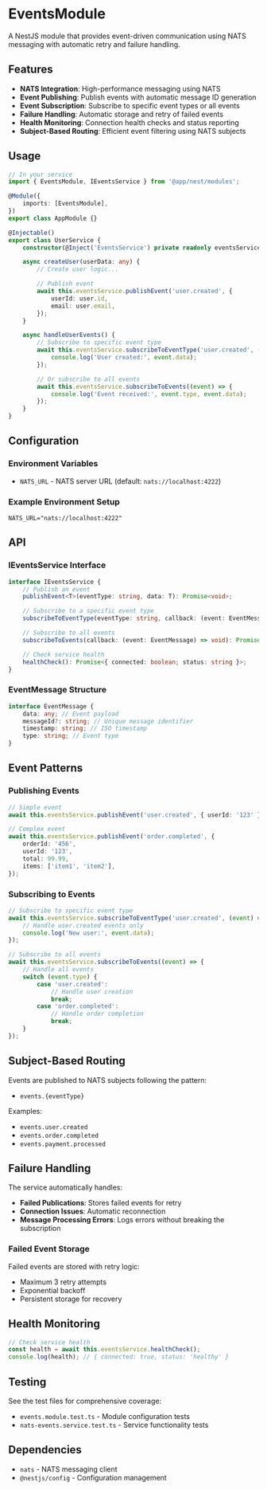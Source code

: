 # EventsModule

A NestJS module that provides event-driven communication using NATS messaging with automatic retry and failure handling.

## Features

- **NATS Integration**: High-performance messaging using NATS
- **Event Publishing**: Publish events with automatic message ID generation
- **Event Subscription**: Subscribe to specific event types or all events
- **Failure Handling**: Automatic storage and retry of failed events
- **Health Monitoring**: Connection health checks and status reporting
- **Subject-Based Routing**: Efficient event filtering using NATS subjects

## Usage

```typescript
// In your service
import { EventsModule, IEventsService } from '@app/nest/modules';

@Module({
	imports: [EventsModule],
})
export class AppModule {}

@Injectable()
export class UserService {
	constructor(@Inject('EventsService') private readonly eventsService: IEventsService) {}

	async createUser(userData: any) {
		// Create user logic...

		// Publish event
		await this.eventsService.publishEvent('user.created', {
			userId: user.id,
			email: user.email,
		});
	}

	async handleUserEvents() {
		// Subscribe to specific event type
		await this.eventsService.subscribeToEventType('user.created', (event) => {
			console.log('User created:', event.data);
		});

		// Or subscribe to all events
		await this.eventsService.subscribeToEvents((event) => {
			console.log('Event received:', event.type, event.data);
		});
	}
}
```

## Configuration

### Environment Variables

- `NATS_URL` - NATS server URL (default: `nats://localhost:4222`)

### Example Environment Setup

```env
NATS_URL="nats://localhost:4222"
```

## API

### IEventsService Interface

```typescript
interface IEventsService {
	// Publish an event
	publishEvent<T>(eventType: string, data: T): Promise<void>;

	// Subscribe to a specific event type
	subscribeToEventType(eventType: string, callback: (event: EventMessage) => void): Promise<Subscription>;

	// Subscribe to all events
	subscribeToEvents(callback: (event: EventMessage) => void): Promise<void>;

	// Check service health
	healthCheck(): Promise<{ connected: boolean; status: string }>;
}
```

### EventMessage Structure

```typescript
interface EventMessage {
	data: any; // Event payload
	messageId?: string; // Unique message identifier
	timestamp: string; // ISO timestamp
	type: string; // Event type
}
```

## Event Patterns

### Publishing Events

```typescript
// Simple event
await this.eventsService.publishEvent('user.created', { userId: '123' });

// Complex event
await this.eventsService.publishEvent('order.completed', {
	orderId: '456',
	userId: '123',
	total: 99.99,
	items: ['item1', 'item2'],
});
```

### Subscribing to Events

```typescript
// Subscribe to specific event type
await this.eventsService.subscribeToEventType('user.created', (event) => {
	// Handle user.created events only
	console.log('New user:', event.data);
});

// Subscribe to all events
await this.eventsService.subscribeToEvents((event) => {
	// Handle all events
	switch (event.type) {
		case 'user.created':
			// Handle user creation
			break;
		case 'order.completed':
			// Handle order completion
			break;
	}
});
```

## Subject-Based Routing

Events are published to NATS subjects following the pattern:

- `events.{eventType}`

Examples:

- `events.user.created`
- `events.order.completed`
- `events.payment.processed`

## Failure Handling

The service automatically handles:

- **Failed Publications**: Stores failed events for retry
- **Connection Issues**: Automatic reconnection
- **Message Processing Errors**: Logs errors without breaking the subscription

### Failed Event Storage

Failed events are stored with retry logic:

- Maximum 3 retry attempts
- Exponential backoff
- Persistent storage for recovery

## Health Monitoring

```typescript
// Check service health
const health = await this.eventsService.healthCheck();
console.log(health); // { connected: true, status: 'healthy' }
```

## Testing

See the test files for comprehensive coverage:

- `events.module.test.ts` - Module configuration tests
- `nats-events.service.test.ts` - Service functionality tests

## Dependencies

- `nats` - NATS messaging client
- `@nestjs/config` - Configuration management
